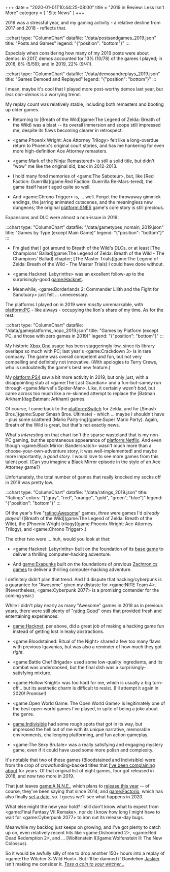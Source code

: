 +++
date = "2020-01-01T10:44:25-08:00"
title = "2019 in Review: Less Isn't More"
category = [ "Site News" ]
+++

2019 was a stressful year, and my gaming activity - a relative decline from 2017 and 2018 - reflects that.

:::chart
type: "ColumnChart"
datafile: "/data/postsandgames_2019.json"
title: "Posts and Games"
legend: "{\"position\": \"bottom\"}"
:::

Especialy when considering how many of my 2019 posts were about demos: in 2017, demos accounted for 13% (10/78) of the games I played; in 2018, 8% (5/59); and in 2019, 22% (9/41).

:::chart
type: "ColumnChart"
datafile: "/data/demosandreplays_2019.json"
title: "Games Demoed and Replayed"
legend: "{\"position\": \"bottom\"}"
:::

I mean, maybe it's cool that I played more post-worthy demos last year, but <i>less non-demos</i> is a worrying trend.

My replay count was relatively stable, including both remasters and booting up older games.

* Returning to [Breath of the Wild](game:The Legend of Zelda: Breath of the Wild) was a blast -- its overall immersion and scope still impressed me, despite its flaws becoming clearer in retrospect.

* <game:Phoenix Wright: Ace Attorney Trilogy> felt like a long-overdue return to Phoenix's original court stories, and has me hankering for even more high-definition Ace Attorney remasters.

* <game:Mark of the Ninja: Remastered> is still a solid title, but didn't "wow" me like the original did, back in 2012-2013.

* I hold many fond memories of <game:The Saboteur>, but, like [Red Faction: Guerrilla](game:Red Faction: Guerrilla Re-Mars-tered), the game itself hasn't aged quite so well.

* And <game:Chrono Trigger> is, ... well.  Forget the throwaway gimmick endings, the jarring animated cutscenes, and the meaningless new dungeons; the original <platform:SNES> game's core story is still precious.

Expansions and DLC were almost a non-issue in 2019:

:::chart
type: "ColumnChart"
datafile: "/data/gametypes_nomain_2019.json"
title: "Games by Type (except Main Game)"
legend: "{\"position\": \"bottom\"}"
:::

* I'm glad that I got around to Breath of the Wild's DLCs, or at least [The Champions' Ballad](game:The Legend of Zelda: Breath of the Wild - The Champions' Ballad) chapter; [The Master Trials](game:The Legend of Zelda: Breath of the Wild - The Master Trials) I could have done without.

* <game:Hacknet: Labyrinths> was an excellent follow-up to the surprisingly-good <game:Hacknet>.

* Meanwhile, <game:Borderlands 2: Commander Lilith and the Fight for Sanctuary> just felt ... unnecessary.

The platforms I played on in 2019 were <i>mostly</i> unremarkable, with <platform:PC> - like always - occupying the lion's share of my time.  As for the rest:

:::chart
type: "ColumnChart"
datafile: "/data/gameplatforms_nopc_2019.json"
title: "Games by Platform (except PC, and those with zero games in 2019)"
legend: "{\"position\": \"bottom\"}"
:::

My historic [Xbox One](platform:XONE) usage has been staggeringly low, since its library overlaps so much with PC; last year's <game:Crackdown 3> is in rare company.  The game was overall competent and fun, but not very compelling and definitely not innovative.  (With apologies to Terry Crews, who is undoubtedly the game's best new feature.)

My <platform:PS4> saw a bit more activity in 2019, but only just, with a disappointing stab at <game:The Last Guardian> and a fun-but-samey run through <game:Marvel's Spider-Man>.  Like, it certainly <i>wasn't bad</i>, but came across too much like a re-skinned attempt to replace the [Batman Arkham](tag:Batman: Arkham) games.

Of course, I came back to the <platform:Switch> for Zelda, and for [Smash Bros.](game:Super Smash Bros. Ultimate) - which ... maybe I shouldn't have - plus some scattered [Mario Party-ing](game:Super Mario Party).  Again, Breath of the Wild is great, but that's not exactly news.

What's <i>interesting</i> on that chart isn't the sparse wasteland that is my non-PC gaming, but the spontaneous appearance of <platform:Netflix>.  And even though <game:Black Mirror: Bandersnatch> wasn't much more than a choose-your-own-adventure story, it was well-implemented! and maybe more importantly, a <i>good story</i>.  I would love to see more games from this talent pool.  (Can you imagine a Black Mirror episode in the style of an Ace Attorney game?)

Unfortunately, the total number of games that really knocked my socks off in 2019 was pretty low.

:::chart
type: "ColumnChart"
datafile: "/data/ratings_2019.json"
title: "Ratings"
colors: "[\"gray\", \"red\", \"orange\", \"gold\", \"green\", \"blue\"]"
legend: "{\"position\": \"bottom\"}"
:::

Of the year's five "<rating:Awesome>" games, <i>three</i> were games I'd <i>already played</i>!  ([Breath of the Wild](game:The Legend of Zelda: Breath of the Wild), the [Phoenix Wright trilogy](game:Phoenix Wright: Ace Attorney Trilogy), and <game:Chrono Trigger>.)

The other two were ... huh, would you look at that:

* <game:Hacknet: Labyrinths> built on the foundation of its [base game](game:Hacknet) to deliver a thrilling computer-hacking adventure.

* And <game:Exapunks> built on the foundations of previous [Zachtronics games](tag:Zachtronics) to deliver a thrilling computer-hacking adventure.

I definitely didn't plan that trend.  And I'd dispute that hacking/cyberpunk is a guarantee for "Awesome" given my distaste for <game:NITE Team 4>.  (Nevertheless, <game:Cyberpunk 2077> is a promising contender for the coming year.)

While I didn't play nearly as many "Awesome" games in 2019 as in previous years, there were still plenty of "<rating:Good>" ones that provided fresh and entertaining experiences:

* <game:Hacknet>, per above, did a great job of making a hacking game fun instead of getting lost in leaky abstractions.

* <game:Bloodstained: Ritual of the Night> shared a few too many flaws with previous Igavanias, but was also a reminder of how much they got <i>right</i>.

* <game:Battle Chef Brigade> used some low-quality ingredients, and its combat was undercooked, but the final dish was a surprisingly-satisfying mixture.

* <game:Hollow Knight> was too hard for me, which is usually a big turn-off... but its aesthetic charm is difficult to resist.  (I'll attempt it again in 2020!  Promise!)

* <game:Open World Game: The Open World Game> is legitimately one of the best open-world games I've played, in spite of being a joke about the genre.

* <game:Indivisible> had some rough spots that got in its way, but impressed the hell out of me with its unique narrative, memorable environments, challenging platforming, and fun action gameplay.

* <game:The Sexy Brutale> was a really satisfying and engaging mystery game, even if it could have used some more polish and complexity.

It's notable that two of these games (Bloodstained and Indivisible) were from the crop of crowdfunding-backed titles that [I've been complaining about]($SiteBaseURL$2018/01/21/early-access-late-release/) for years.  Of that original list of eight games, four got released in 2018, and now two more in 2019.

That just leaves <game:A.N.N.E.>, which plans to <a href="https://www.kickstarter.com/projects/1445624543/anne/posts/2719376">release this year</a> -- of course, they've been saying that since 2014; and <game:Factorio>, which has also finally <a href="https://factorio.com/blog/post/fff-321">set a date</a>, so.  I guess we'll see what happens in 2020.

What else might the new year hold?  I still don't know what to expect from <game:Final Fantasy VII Remake>, nor do I know how long I might have to wait for <game:Cyberpunk 2077> to iron out its release-day bugs.

Meanwhile my backlog just keeps on growing, and I've got plenty to catch up on, even relatively recent hits like <game:Dishonored 2>, <game:Red Dead Redemption 2>, and ... [Wolfenstein II](game:Wolfenstein II: The New Colossus).

So it would be awfully silly of me to drop another 150+ hours into a replay of <game:The Witcher 3: Wild Hunt>.  But I'll be damned if <s>Dandelion</s> <a href="https://witcher.fandom.com/wiki/Dandelion/Netflix_series">Jaskier</a> isn't making me consider it.  <i><a href="https://knowyourmeme.com/memes/toss-a-coin-to-your-witcher">Toss a coin to your witcher...</a></i>
